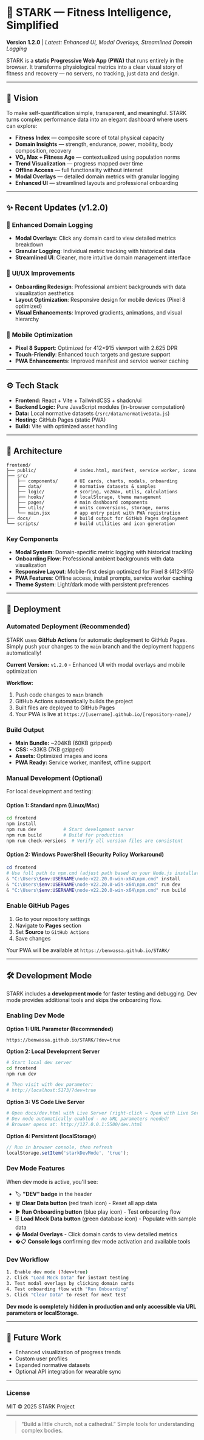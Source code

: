 # 🧩 STARK — Fitness Intelligence, Simplified

**Version 1.2.0** | *Latest: Enhanced UI, Modal Overlays, Streamlined Domain Logging*

STARK is a **static Progressive Web App (PWA)** that runs entirely in the browser.
It transforms physiological metrics into a clear visual story of fitness and recovery — no servers, no tracking, just data and design.

---

## 🌟 Vision

To make self-quantification simple, transparent, and meaningful.
STARK turns complex performance data into an elegant dashboard where users can explore:

- **Fitness Index** — composite score of total physical capacity
- **Domain Insights** — strength, endurance, power, mobility, body composition, recovery
- **VO₂ Max + Fitness Age** — contextualized using population norms
- **Trend Visualization** — progress mapped over time
- **Offline Access** — full functionality without internet
- **Modal Overlays** — detailed domain metrics with granular logging
- **Enhanced UI** — streamlined layouts and professional onboarding

---

## ✨ Recent Updates (v1.2.0)

### 🎯 **Enhanced Domain Logging**
- **Modal Overlays**: Click any domain card to view detailed metrics breakdown
- **Granular Logging**: Individual metric tracking with historical data
- **Streamlined UI**: Cleaner, more intuitive domain management interface

### 🎨 **UI/UX Improvements**
- **Onboarding Redesign**: Professional ambient backgrounds with data visualization aesthetics
- **Layout Optimization**: Responsive design for mobile devices (Pixel 8 optimized)
- **Visual Enhancements**: Improved gradients, animations, and visual hierarchy

### 📱 **Mobile Optimization**
- **Pixel 8 Support**: Optimized for 412×915 viewport with 2.625 DPR
- **Touch-Friendly**: Enhanced touch targets and gesture support
- **PWA Enhancements**: Improved manifest and service worker caching

---

## ⚙️ Tech Stack

- **Frontend:** React + Vite + TailwindCSS + shadcn/ui
- **Backend Logic:** Pure JavaScript modules (in-browser computation)
- **Data:** Local normative datasets (`/src/data/normativeData.js`)
- **Hosting:** GitHub Pages (static PWA)
- **Build:** Vite with optimized asset handling

---

## 🧮 Architecture

```
frontend/
├── public/              # index.html, manifest, service worker, icons
├── src/
│   ├── components/      # UI cards, charts, modals, onboarding
│   ├── data/            # normative datasets & samples
│   ├── logic/           # scoring, vo2max, utils, calculations
│   ├── hooks/           # localStorage, theme management
│   ├── pages/           # main dashboard components
│   ├── utils/           # units conversions, storage, norms
│   └── main.jsx         # app entry point with PWA registration
├── docs/                # build output for GitHub Pages deployment
└── scripts/             # build utilities and icon generation
```

### Key Components

- **Modal System**: Domain-specific metric logging with historical tracking
- **Onboarding Flow**: Professional ambient backgrounds with data visualization
- **Responsive Layout**: Mobile-first design optimized for Pixel 8 (412×915)
- **PWA Features**: Offline access, install prompts, service worker caching
- **Theme System**: Light/dark mode with persistent preferences

---

## 🚀 Deployment

### Automated Deployment (Recommended)
STARK uses **GitHub Actions** for automatic deployment to GitHub Pages. Simply push your changes to the `main` branch and the deployment happens automatically!

**Current Version:** `v1.2.0` - Enhanced UI with modal overlays and mobile optimization

**Workflow:**
1. Push code changes to `main` branch
2. GitHub Actions automatically builds the project
3. Built files are deployed to GitHub Pages
4. Your PWA is live at `https://[username].github.io/[repository-name]/`

### Build Output
- **Main Bundle:** ~204KB (60KB gzipped)
- **CSS:** ~33KB (7KB gzipped)
- **Assets:** Optimized images and icons
- **PWA Ready:** Service worker, manifest, offline support

### Manual Development (Optional)
For local development and testing:

#### Option 1: Standard npm (Linux/Mac)
```bash
cd frontend
npm install
npm run dev          # Start development server
npm run build        # Build for production
npm run check-versions  # Verify all version files are consistent
```

#### Option 2: Windows PowerShell (Security Policy Workaround)
```powershell
cd frontend
# Use full path to npm.cmd (adjust path based on your Node.js installation)
& "C:\Users\$env:USERNAME\node-v22.20.0-win-x64\npm.cmd" install
& "C:\Users\$env:USERNAME\node-v22.20.0-win-x64\npm.cmd" run dev
& "C:\Users\$env:USERNAME\node-v22.20.0-win-x64\npm.cmd" run build
```

### Enable GitHub Pages
1. Go to your repository settings
2. Navigate to **Pages** section
3. Set **Source** to `GitHub Actions`
4. Save changes

Your PWA will be available at `https://benwassa.github.io/STARK/`

---

## 🛠️ Development Mode

STARK includes a **development mode** for faster testing and debugging. Dev mode provides additional tools and skips the onboarding flow.

### Enabling Dev Mode

**Option 1: URL Parameter (Recommended)**
```
https://benwassa.github.io/STARK/?dev=true
```

**Option 2: Local Development Server**
```bash
# Start local dev server
cd frontend
npm run dev

# Then visit with dev parameter:
# http://localhost:5173/?dev=true
```

**Option 3: VS Code Live Server**
```bash
# Open docs/dev.html with Live Server (right-click → Open with Live Server)
# Dev mode automatically enabled - no URL parameters needed!
# Browser opens at: http://127.0.0.1:5500/dev.html
```

**Option 4: Persistent (localStorage)**
```javascript
// Run in browser console, then refresh
localStorage.setItem('starkDevMode', 'true');
```

### Dev Mode Features

When dev mode is active, you'll see:
- 🏷️ **"DEV" badge** in the header
- 🗑️ **Clear Data button** (red trash icon) - Reset all app data
- ▶️ **Run Onboarding button** (blue play icon) - Test onboarding flow
- 🗄️ **Load Mock Data button** (green database icon) - Populate with sample data
- � **Modal Overlays** - Click domain cards to view detailed metrics
- �📋 **Console logs** confirming dev mode activation and available tools

### Dev Workflow

```bash
1. Enable dev mode (?dev=true)
2. Click "Load Mock Data" for instant testing
3. Test modal overlays by clicking domain cards
4. Test onboarding flow with "Run Onboarding"
5. Click "Clear Data" to reset for next test
```

**Dev mode is completely hidden in production and only accessible via URL parameters or localStorage.**

---

## 🧠 Future Work

* Enhanced visualization of progress trends
* Custom user profiles
* Expanded normative datasets
* Optional API integration for wearable sync

---

### License

MIT © 2025 STARK Project

---

> “Build a little church, not a cathedral.”
> Simple tools for understanding complex bodies.
